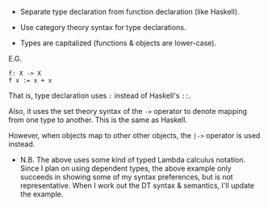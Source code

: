 * Separate type declaration from function declaration (like Haskell).

* Use category theory syntax for type declarations.

* Types are capitalized (functions & objects are lower-case).

E.G.
```PureBit
f: X -> X
f x := x + x
```

That is, type declaration uses `:` instead of Haskell's `::`.

Also, it uses the set theory syntax of the `->` operator to denote mapping from
one type to another. This is the same as Haskell.

However, when objects map to other other objects, the `|->` operator is used
instead.

* N.B. The above uses some kind of typed Lambda calculus notation. Since I plan
  on using dependent types, the above example only succeeds in showing some
  of my syntax preferences, but is not representative. When I work out the
  DT syntax & semantics, I'll update the example.
